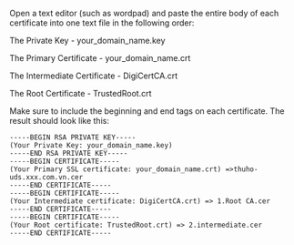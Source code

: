Open a text editor (such as wordpad) and paste the entire body of each certificate into one text file in the following order:
 
The Private Key - your_domain_name.key

The Primary Certificate - your_domain_name.crt

The Intermediate Certificate - DigiCertCA.crt

The Root Certificate - TrustedRoot.crt

Make sure to include the beginning and end tags on each certificate. The result should look like this:
 
 ```
-----BEGIN RSA PRIVATE KEY-----
(Your Private Key: your_domain_name.key)
-----END RSA PRIVATE KEY-----
-----BEGIN CERTIFICATE-----
(Your Primary SSL certificate: your_domain_name.crt) =>thuho-uds.xxx.com.vn.cer
-----END CERTIFICATE-----
-----BEGIN CERTIFICATE-----
(Your Intermediate certificate: DigiCertCA.crt) => 1.Root CA.cer
-----END CERTIFICATE-----
-----BEGIN CERTIFICATE-----
(Your Root certificate: TrustedRoot.crt) => 2.intermediate.cer
-----END CERTIFICATE-----
```
